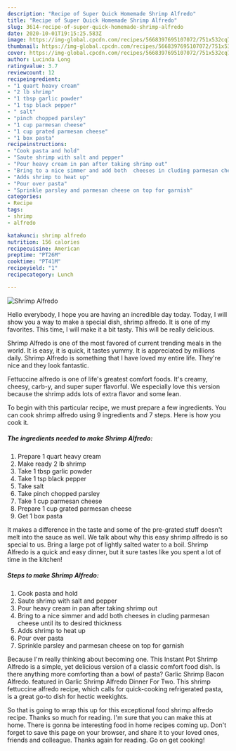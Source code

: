 ```yaml
---
description: "Recipe of Super Quick Homemade Shrimp Alfredo"
title: "Recipe of Super Quick Homemade Shrimp Alfredo"
slug: 3614-recipe-of-super-quick-homemade-shrimp-alfredo
date: 2020-10-01T19:15:25.583Z
image: https://img-global.cpcdn.com/recipes/5668397695107072/751x532cq70/shrimp-alfredo-recipe-main-photo.jpg
thumbnail: https://img-global.cpcdn.com/recipes/5668397695107072/751x532cq70/shrimp-alfredo-recipe-main-photo.jpg
cover: https://img-global.cpcdn.com/recipes/5668397695107072/751x532cq70/shrimp-alfredo-recipe-main-photo.jpg
author: Lucinda Long
ratingvalue: 3.7
reviewcount: 12
recipeingredient:
- "1 quart heavy cream"
- "2 lb shrimp"
- "1 tbsp garlic powder"
- "1 tsp black pepper"
- " salt"
- "pinch chopped parsley"
- "1 cup parmesan cheese"
- "1 cup grated parmesan cheese"
- "1 box pasta"
recipeinstructions:
- "Cook pasta and hold"
- "Saute shrimp with salt and pepper"
- "Pour heavy cream in pan after taking shrimp out"
- "Bring to a nice simmer and add both  cheeses in cluding parmesan cheese until its to desired thickness"
- "Adds shrimp to heat up"
- "Pour over pasta"
- "Sprinkle parsley and parmesan cheese on top for garnish"
categories:
- Recipe
tags:
- shrimp
- alfredo

katakunci: shrimp alfredo 
nutrition: 156 calories
recipecuisine: American
preptime: "PT26M"
cooktime: "PT41M"
recipeyield: "1"
recipecategory: Lunch

---
```



![Shrimp Alfredo](https://img-global.cpcdn.com/recipes/5668397695107072/751x532cq70/shrimp-alfredo-recipe-main-photo.jpg)

Hello everybody, I hope you are having an incredible day today. Today, I will show you a way to make a special dish, shrimp alfredo. It is one of my favorites. This time, I will make it a bit tasty. This will be really delicious.

Shrimp Alfredo is one of the most favored of current trending meals in the world. It is easy, it is quick, it tastes yummy. It is appreciated by millions daily. Shrimp Alfredo is something that I have loved my entire life. They're nice and they look fantastic.

Fettuccine alfredo is one of life&#39;s greatest comfort foods. It&#39;s creamy, cheesy, carb-y, and super super flavorful. We especially love this version because the shrimp adds lots of extra flavor and some lean.


To begin with this particular recipe, we must prepare a few ingredients. You can cook shrimp alfredo using 9 ingredients and 7 steps. Here is how you cook it.

<!--inarticleads1-->

##### The ingredients needed to make Shrimp Alfredo:

1. Prepare 1 quart heavy cream
1. Make ready 2 lb shrimp
1. Take 1 tbsp garlic powder
1. Take 1 tsp black pepper
1. Take  salt
1. Take pinch chopped parsley
1. Take 1 cup parmesan cheese
1. Prepare 1 cup grated parmesan cheese
1. Get 1 box pasta


It makes a difference in the taste and some of the pre-grated stuff doesn&#39;t melt into the sauce as well. We talk about why this easy shrimp alfredo is so special to us. Bring a large pot of lightly salted water to a boil. Shrimp Alfredo is a quick and easy dinner, but it sure tastes like you spent a lot of time in the kitchen! 

<!--inarticleads2-->

##### Steps to make Shrimp Alfredo:

1. Cook pasta and hold
1. Saute shrimp with salt and pepper
1. Pour heavy cream in pan after taking shrimp out
1. Bring to a nice simmer and add both  cheeses in cluding parmesan cheese until its to desired thickness
1. Adds shrimp to heat up
1. Pour over pasta
1. Sprinkle parsley and parmesan cheese on top for garnish


Because I&#39;m really thinking about becoming one. This Instant Pot Shrimp Alfredo is a simple, yet delicious version of a classic comfort food dish. Is there anything more comforting than a bowl of pasta? Garlic Shrimp Bacon Alfredo. featured in Garlic Shrimp Alfredo Dinner For Two. This shrimp fettuccine alfredo recipe, which calls for quick-cooking refrigerated pasta, is a great go-to dish for hectic weekights. 

So that is going to wrap this up for this exceptional food shrimp alfredo recipe. Thanks so much for reading. I'm sure that you can make this at home. There is gonna be interesting food in home recipes coming up. Don't forget to save this page on your browser, and share it to your loved ones, friends and colleague. Thanks again for reading. Go on get cooking!
